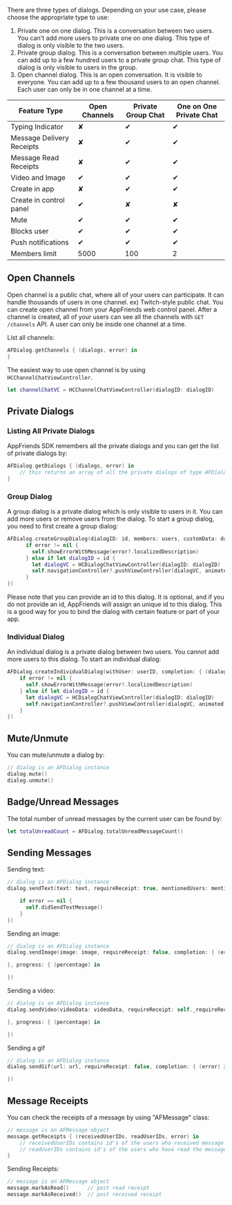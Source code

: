 There are three types of dialogs. Depending on your use case, please choose the appropriate type to use:

1. Private one on one dialog. This is a conversation between two users. You can't add more users to private one on one dialog. This type of dialog is only visible to the two users.
2. Private group dialog. This is a conversation between multiple users. You can add up to a few hundred users to a private group chat. This type of dialog is only visible to users in the group.
3. Open channel dialog. This is an open conversation. It is visible to everyone. You can add up to a few thousand users to an open channel. Each user can only be in one channel at a time.

Feature Type              |    Open Channels    |     Private Group Chat     |     One on One Private Chat
-------------             | -----------------   | ------------------------   | -----------------------------
Typing Indicator          | ✘                   | ✔                          | ✔
Message Delivery Receipts | ✘                   | ✔                          | ✔
Message Read Receipts     | ✘                   | ✔                          | ✔
Video and Image           | ✔                   | ✔                          | ✔
Create in app             | ✘                   | ✔                          | ✔
Create in control panel   | ✔                   | ✘                          | ✘
Mute                      | ✔                   | ✔                          | ✔
Blocks user               | ✔                   | ✔                          | ✔
Push notifications        | ✔                   | ✔                          | ✔
Members limit             | 5000                | 100                        | 2

## Open Channels
Open channel is a public chat, where all of your users can participate. It can handle thousands of users in one channel. ex) Twitch-style public chat.
You can create open channel from your AppFriends web control panel. After a channel is created, all of your users can see all the channels with `GET /channels` API. A user can only be inside one channel at a time.

List all channels:
```swift
AFDialog.getChannels { (dialogs, error) in
}
```

The easiest way to use open channel is by using `HCChannelChatViewController`.
```swift
let channelChatVC = HCChannelChatViewController(dialogID: dialogID)
```

## Private Dialogs

### Listing All Private Dialogs
AppFriends SDK remembers all the private dialogs and you can get the list of private dialogs by:
```swift
AFDialog.getDialogs { (dialogs, error) in
    // this returns an array of all the private dialogs of type AFDialog
}
```
### Group Dialog
A group dialog is a private dialog which is only visible to users in it. You can add more users or remove users from the dialog. To start a group dialog, you need to first create a group dialog:
```swift
AFDialog.createGroupDialog(dialogID: id, members: users, customData: data, pushData: pushData, title: dialogTitle, completion: { (id, error) in
      if error != nil {
        self.showErrorWithMessage(error?.localizedDescription)
      } else if let dialogID = id {
        let dialogVC = HCDialogChatViewController(dialogID: dialogID)
        self.navigationController?.pushViewController(dialogVC, animated: true)
      }
})
```
Please note that you can provide an id to this dialog. It is optional, and if you do not provide an id, AppFriends will assign an unique id to this dialog. This is a good way for you to bind the dialog with certain feature or part of your app.

### Individual Dialog
An individual dialog is a private dialog between two users. You cannot add more users to this dialog. To start an individual dialog:
```swift
AFDialog.createIndividualDialog(withUser: userID, completion: { (dialogID, error) in
    if error != nil {
      self.showErrorWithMessage(error?.localizedDescription)
    } else if let dialogID = id {
      let dialogVC = HCDialogChatViewController(dialogID: dialogID)
      self.navigationController?.pushViewController(dialogVC, animated: true)
    }
})
```

## Mute/Unmute
You can mute/unmute a dialog by:
```swift
// dialog is an AFDialog instance
dialog.mute()
dialog.unmute()
```

## Badge/Unread Messages
The total number of unread messages by the current user can be found by:
```swift
let totalUnreadCount = AFDialog.totalUnreadMessageCount()
```

## Sending Messages
Sending text:
```swift
// dialog is an AFDialog instance
dialog.sendText(text: text, requireReceipt: true, mentionedUsers: mentionedIDs, completion: { (error) in

    if error == nil {
      self.didSendTextMessage()
    }
})
```

Sending an image:
```swift
// dialog is an AFDialog instance
dialog.sendImage(image: image, requireReceipt: false, completion: { (error) in

}, progress: { (percentage) in

})
```

Sending a video:
```swift
// dialog is an AFDialog instance
dialog.sendVideo(videoData: videoData, requireReceipt: self._requireReceipt, completion: { (error) in

}, progress: { (percentage) in

})
```

Sending a gif
```swift
// dialog is an AFDialog instance
dialog.sendGif(url: url, requireReceipt: false, completion: { (error) in

})

```
## Message Receipts
You can check the receipts of a message by using "AFMessage" class:
```swift
// message is an AFMessage object
message.getReceipts { (receivedUserIDs, readUserIDs, error) in
    // receivedUserIDs contains id's of the users who received message
    // readUserIDs contains id's of the users who have read the message
}
```
Sending Receipts:
```swift
// message is an AFMessage object
message.markAsRead()      // post read receipt
message.markAsReceived()  // post received receipt
```
